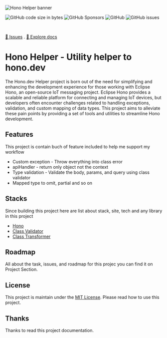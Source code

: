 <!-- README -->

![Hono Helper banner](https://github.com/nyomansunima/hono-helper/assets/54091887/20b4f3e1-611c-460b-a898-27f464253105)

![GitHub code size in bytes](https://img.shields.io/github/languages/code-size/nyomansunima/hono-helper)
![GitHub Sponsors](https://img.shields.io/github/sponsors/nyomansunima)
![GitHub](https://img.shields.io/github/license/nyomansunima/hono-helper)
![GitHub issues](https://img.shields.io/github/issues/nyomansunima/hono-helper)

<br/>

[🐛 Issues](https://github.com/nyomansunima/hono-helper/issues) . [📝 Explore docs](https://github.com/nyomansunima/hono-helper)

# Hono Helper - Utility helper to hono.dev

The Hono.dev Helper project is born out of the need for simplifying and enhancing the development experience for those working with Eclipse Hono, an open-source IoT messaging project. Eclipse Hono provides a scalable and reliable platform for connecting and managing IoT devices, but developers often encounter challenges related to handling exceptions, validation, and custom mapping of data types. This project aims to alleviate these pain points by providing a set of tools and utilities to streamline Hono development.

## Features

This project is contain buch of feature included to help me support my workflow

- Custom exception - Throw everything into class error
- apiHandler - return only object not the context
- Type validation - Validate the body, params, and query using class validator
- Mapped type to omit, partial and so on

## Stacks

Since building this project here are list about stack, site, tech and any library in this project

- [Hono](https://hono.dev)
- [Class Validator](https://github.com/typestack/class-validator)
- [Class Transformer](https://github.com/typestack/class-transformer)

## Roadmap

All about the task, issues, and roadmap for this projec you can find it on Project Section.

## License

This project is maintain under the [MIT License](./LICENSE). Please read how to use this project.

## Thanks

Thanks to read this project documentation.
